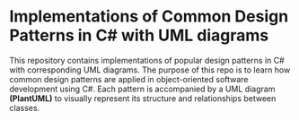 # Implementations of Common Design Patterns in C# with UML diagrams
This repository contains implementations of popular design patterns in C# with corresponding UML diagrams. The purpose of this repo is to learn how common design patterns are applied in object-oriented software development using C#. Each pattern is accompanied by a UML diagram **(PlantUML)** to visually represent its structure and relationships between classes.


